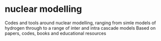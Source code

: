 # nuclear modelling

Codes and tools around nuclear modelling, ranging from simle models of hydrogen through to a range of inter and intra cascade models
Based on papers, codes, books and educational resources
